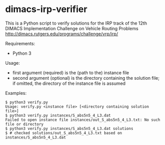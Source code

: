 # dimacs-irp-verifier

This is a Python script to verify solutions for the IRP track
of the 12th DIMACS Implementation Challenge on Vehicle Routing Problems
http://dimacs.rutgers.edu/programs/challenge/vrp/irp/

Requirements:
 * Python 3

Usage:
 * first argument (required) is the (path to the) instance file
 * second argument (optional) is the directory containing the solution file;
   if omitted, the directory of the instance file is assumed

Examples:
```
$ python3 verify.py
Usage: verify.py <instance file> [<directory containing solution file>]
$ python3 verify.py instances/S_abs5n5_4_L3.dat
Failed to open instance file instances/out_S_abs5n5_4_L3.txt: No such file or directory
$ python3 verify.py instances/S_abs5n5_4_L3.dat solutions
$ # checked solutions/out_S_abs5n5_4_L3.txt based on instances/S_abs5n5_4_L3.dat
```
